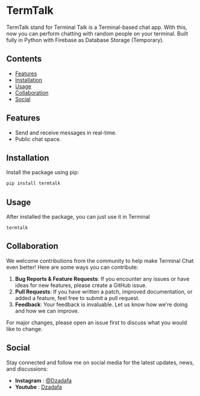
# TermTalk

TermTalk stand for Terminal Talk is a Terminal-based chat app. With this, now you can perform chatting with random people on your terminal.
Built fully in Python with Firebase as Database Storage (Temporary).

## Contents
-   [Features](#features)
-   [Installation](#installation)
-   [Usage](#usage)
-   [Collaboration](#collaboration)
-   [Social](#social)

## Features

- Send and receive messages in real-time.
- Public chat space.

## Installation

Install the package using pip:

```bash
pip install termtalk
```
## Usage
After installed the package, you can just use it in Terminal
```
termtalk
```

## Collaboration

We welcome contributions from the community to help make Terminal Chat even better! Here are some ways you can contribute:

1.  **Bug Reports & Feature Requests**: If you encounter any issues or have ideas for new features, please create a GitHub issue.
2.  **Pull Requests**: If you have written a patch, improved documentation, or added a feature, feel free to submit a pull request.
3.  **Feedback**: Your feedback is invaluable. Let us know how we're doing and how we can improve.
 
For major changes, please open an issue first to discuss what you would like to change.

## Social

Stay connected and follow me on social media for the latest updates, news, and discussions:

-   **Instagram** : [@Dzadafa](https://instagram.com/TerminalChatApp)
-   **Youtube** : [Dzadafa](https://www.youtube.com/@dzadafa)
